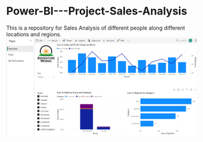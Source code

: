 # Power-BI---Project-Sales-Analysis
This is a repository for Sales Analysis of different people along different locations and regions.
![Sales Analysis Output](output.png)
